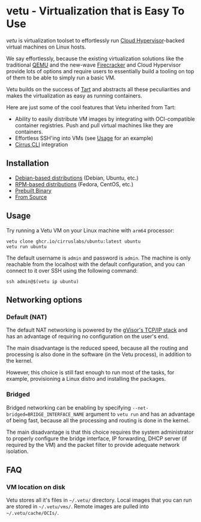 # **vetu** - Virtualization that is Easy To Use

_vetu_ is virtualization toolset to effortlessly run [Cloud Hypervisor](https://www.cloudhypervisor.org/)-backed virtual machines on Linux hosts.

We say effortlessly, because the existing virtualization solutions like the traditional [QEMU](https://www.qemu.org/) and the new-wave [Firecracker](https://firecracker-microvm.github.io/) and Cloud Hypervisor provide lots of options and require users to essentially build a tooling on top of them to be able to simply run a basic VM.

Vetu builds on the success of [Tart](https://tart.run/) and abstracts all these peculiarities and makes the virtualization as easy as running containers.

Here are just some of the cool features that Vetu inherited from Tart:

* Ability to easily distribute VM images by integrating with OCI-compatible container registries. Push and pull virtual machines like they are containers.
* Effortless SSH'ing into VMs (see [Usage](#usage) for an example)
* [Cirrus CLI](https://github.com/cirruslabs/cirrus-cli) integration

## Installation

* [Debian-based distributions](INSTALL.md#debian-based-distributions) (Debian, Ubuntu, etc.)
* [RPM-based distributions](INSTALL.md#rpm-based-distributions) (Fedora, CentOS, etc.)
* [Prebuilt Binary](INSTALL.md#prebuilt-binary)
* [From Source](INSTALL.md#from-source)

## Usage

Try running a Vetu VM on your Linux machine with `arm64` processor:

```shell
vetu clone ghcr.io/cirruslabs/ubuntu:latest ubuntu
vetu run ubuntu
```

The default username is `admin` and password is `admin`. The machine is only reachable from the localhost with the default configuration, and you can connect to it over SSH using the following command:

```shell
ssh admin@$(vetu ip ubuntu)
```

## Networking options

### Default (NAT)

The default NAT networking is powered by the [gVisor's TCP/IP stack](https://gvisor.dev/docs/user_guide/networking/) and has an advantage of requiring no configuration on the user's end.

The main disadvantage is the reduced speed, because all the routing and processing is also done in the software (in the Vetu process), in addition to the kernel.

However, this choice is still fast enough to run most of the tasks, for example, provisioning a Linux distro and installing the packages.

### Bridged

Bridged networking can be enabling by specifying `--net-bridged=BRIDGE_INTERFACE_NAME` argument to `vetu run` and has an advantage of being fast, because all the processing and routing is done in the kernel.

The main disadvantage is that this choice requires the system administrator to properly configure the bridge interface, IP forwarding, DHCP server (if required by the VM) and the packet filter to provide adequate network isolation.

## FAQ

### VM location on disk

Vetu stores all it's files in `~/.vetu/` directory. Local images that you can run are stored in `~/.vetu/vms/`. Remote images are pulled into `~/.vetu/cache/OCIs/`.
